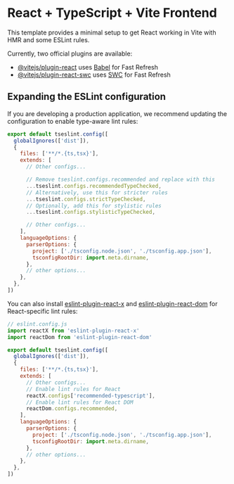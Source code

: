 # React + TypeScript + Vite Frontend

<!-- 
  PROJECT OVERVIEW:
  This is the frontend portion of a full-stack Django + React application.
  The frontend is built with modern React 19, TypeScript, and Vite for fast development.
  
  CONNECTIONS:
  - Backend: Django API server at http://localhost:8000
  - API: Communicates with Django backend via /api/* endpoints
  - Build Tool: Vite for development and production builds
  - Package Manager: npm with package-lock.json
  
  ARCHITECTURE:
  - React 19 with TypeScript for type safety
  - Vite for fast development server and optimized builds
  - ESLint for code quality and consistency
  - CSS modules and global styles for styling
  
  DEVELOPMENT:
  - Hot Module Replacement (HMR) for fast development
  - TypeScript compilation and type checking
  - ESLint rules for React and TypeScript best practices
  - Proxy configuration for API calls to Django backend
  
  USAGE:
  - Development: npm run dev (starts Vite dev server)
  - Build: npm run build (creates production build)
  - Lint: npm run lint (runs ESLint checks)
  - Preview: npm run preview (serves production build)
-->

This template provides a minimal setup to get React working in Vite with HMR and some ESLint rules.

Currently, two official plugins are available:

- [@vitejs/plugin-react](https://github.com/vitejs/vite-plugin-react/blob/main/packages/plugin-react) uses [Babel](https://babeljs.io/) for Fast Refresh
- [@vitejs/plugin-react-swc](https://github.com/vitejs/vite-plugin-react/blob/main/packages/plugin-react-swc) uses [SWC](https://swc.rs/) for Fast Refresh

## Expanding the ESLint configuration

If you are developing a production application, we recommend updating the configuration to enable type-aware lint rules:

```js
export default tseslint.config([
  globalIgnores(['dist']),
  {
    files: ['**/*.{ts,tsx}'],
    extends: [
      // Other configs...

      // Remove tseslint.configs.recommended and replace with this
      ...tseslint.configs.recommendedTypeChecked,
      // Alternatively, use this for stricter rules
      ...tseslint.configs.strictTypeChecked,
      // Optionally, add this for stylistic rules
      ...tseslint.configs.stylisticTypeChecked,

      // Other configs...
    ],
    languageOptions: {
      parserOptions: {
        project: ['./tsconfig.node.json', './tsconfig.app.json'],
        tsconfigRootDir: import.meta.dirname,
      },
      // other options...
    },
  },
])
```

You can also install [eslint-plugin-react-x](https://github.com/Rel1cx/eslint-react/tree/main/packages/plugins/eslint-plugin-react-x) and [eslint-plugin-react-dom](https://github.com/Rel1cx/eslint-react/tree/main/packages/plugins/eslint-plugin-react-dom) for React-specific lint rules:

```js
// eslint.config.js
import reactX from 'eslint-plugin-react-x'
import reactDom from 'eslint-plugin-react-dom'

export default tseslint.config([
  globalIgnores(['dist']),
  {
    files: ['**/*.{ts,tsx}'],
    extends: [
      // Other configs...
      // Enable lint rules for React
      reactX.configs['recommended-typescript'],
      // Enable lint rules for React DOM
      reactDom.configs.recommended,
    ],
    languageOptions: {
      parserOptions: {
        project: ['./tsconfig.node.json', './tsconfig.app.json'],
        tsconfigRootDir: import.meta.dirname,
      },
      // other options...
    },
  },
])
```
